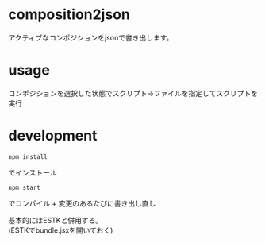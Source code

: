 # composition2json
アクティブなコンポジションをjsonで書き出します。

# usage
コンポジションを選択した状態でスクリプト->ファイルを指定してスクリプトを実行

# development

```
npm install
```
でインストール

```
npm start
```
でコンパイル + 変更のあるたびに書き出し直し

基本的にはESTKと併用する。  
(ESTKでbundle.jsxを開いておく)
